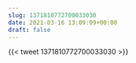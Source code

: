 ```yaml
---
slug: 1371810772700033030
date: 2021-03-16 13:09:09+00:00
draft: false
---
```


{{< tweet 1371810772700033030 >}}
